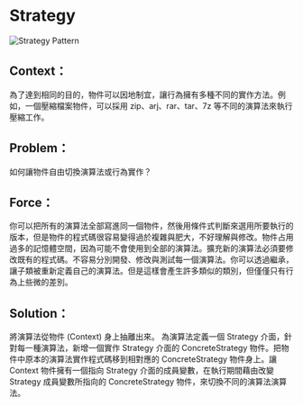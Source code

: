 # Strategy
![Strategy Pattern](https://i.imgur.com/QYYYyUB.png)

## Context：
為了達到相同的目的，物件可以因地制宜，讓行為擁有多種不同的實作方法。例如，一個壓縮檔案物件，可以採用 zip、arj、rar、tar、7z 等不同的演算法來執行壓縮工作。

## Problem：
如何讓物件自由切換演算法或行為實作？

## Force：
你可以把所有的演算法全部寫進同一個物件，然後用條件式判斷來選用所要執行的版本，但是物件的程式碼很容易變得過於複雜與肥大，不好理解與修改。物件占用過多的記憶體空間，因為可能不會使用到全部的演算法。擴充新的演算法必須要修改既有的程式碼。不容易分別開發、修改與測試每一個演算法。你可以透過繼承，讓子類被重新定義自己的演算法。但是這樣會產生許多類似的類別，但僅僅只有行為上些微的差別。

## Solution：
將演算法從物件 (Context) 身上抽離出來。 為演算法定義一個 Strategy 介面，針對每一種演算法，新增一個實作 Strategy 介面的 ConcreteStrategy 物件。把物件中原本的演算法實作程式碼移到相對應的 ConcreteStrategy 物件身上。讓 Context 物件擁有一個指向 Strategy 介面的成員變數，在執行期間藉由改變 Strategy 成員變數所指向的 ConcreteStrategy 物件，來切換不同的演算法演算法。